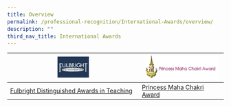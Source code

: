 ```yaml
---
title: Overview
permalink: /professional-recognition/International-Awards/overview/
description: ""
third_nav_title: International Awards
---
```



| <a href="https://staging.d2dfevnwgxersp.amplifyapp.com/professional-recognition/International-Awards/DA-in-teaching-program/"><img style="width:25%" src="/images/prore23.png"></a> | <a href="https://staging.d2dfevnwgxersp.amplifyapp.com/professional-recognition/International-Awards/PMCA/"><img style="width:95%" src="/images/prore24.png"></a> |
|---|---|
| [Fulbright Distinguished Awards in Teaching](https://staging.d2dfevnwgxersp.amplifyapp.com/professional-recognition/International-Awards/DA-in-teaching-program/) | [Princess Maha Chakri Award](https://staging.d2dfevnwgxersp.amplifyapp.com/professional-recognition/International-Awards/PMCA/) |

